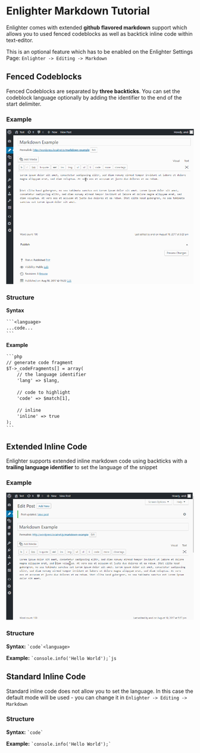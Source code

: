 Enlighter Markdown Tutorial
=====================================

Enlighter comes with extended **github flavored markdown** support which allows you to used fenced codeblocks as well as backtick inline code within text-editor.

This is an optional feature which has to be enabled on the Enlighter Settings Page: `Enlighter -> Editing -> Markdown`

Fenced Codeblocks
-------------------------------------

Fenced Codeblocks are separated by **three backticks**. You can set the codeblock language optionally by adding the identifier to the end of the start delimiter.

### Example ###

![Insert Code](../assets/wordpress_markdown_fenced.gif)

### Structure ###

**Syntax**

    ```<language>
    ...code...
    ```

**Example**

    ```php
    // generate code fragment
    $T->_codeFragments[] = array(
        // the language identifier
        'lang' => $lang,

        // code to highlight
        'code' => $match[1],

        // inline
        'inline' => true
    );
    ```

Extended Inline Code
-------------------------------------

Enlighter supports extended inline markdown code using backticks with a **trailing language identifier** to set the language of the snippet

### Example ###

![Insert Code](../assets/wordpress_markdown_inline.gif)

### Structure ###

**Syntax:** `` `code`<language> ``

**Example:** `` `console.info('Hello World');`js ``


Standard Inline Code
-------------------------------------

Standard inline code does not allow you to set the language. In this case the default mode will be used - you can change it in `Enlighter -> Editing -> Markdown`

### Structure ###

**Syntax:** `` `code` ``

**Example:** `` `console.info('Hello World');` ``

